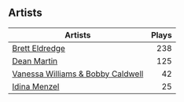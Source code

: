 ## Artists
Artists | Plays 
----- | -----: 
[Brett Eldredge](/artists/brett-eldredge-412447) | 238
[Dean Martin](/artists/dean-martin-6555) | 125
[Vanessa Williams & Bobby Caldwell](/artists/vanessa-williams-bobby-caldwell-115154) | 42
[Idina Menzel](/artists/idina-menzel-42581) | 25

